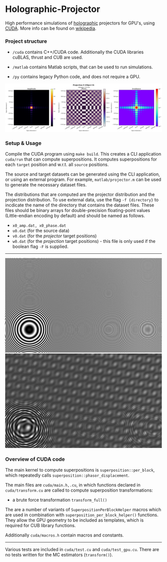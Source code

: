 # Holographic-Projector

High performance simulations of [holographic](https://en.wikipedia.org/wiki/Holography) projectors for GPU's, using [CUDA](https://docs.nvidia.com/cuda/).
More info can be found on [wikipedia](https://en.wikipedia.org/wiki/Wave_interference).

### Project structure

- `/cuda` contains C++/CUDA code. Additionally the CUDA libraries cuBLAS, thrust and CUB are used.

- `/matlab` contains Matlab scripts, that can be used to run simulations.

- `/py` contains legacy Python code, and does not require a GPU.

<img src='img_readme/True_MC.png' alt='Holographic Projection Example'>


### Setup & Usage

Compile the CUDA program using `make build`.
This creates a CLI application `cuda/run` that can compute superpositions. 
It computes superpositions for each `target` position and w.r.t. all `source` positions.

The source and target datasets can be generated using the CLI application, or using an external program.
For example, `matlab/projector.m` can be used to generate the necessary dataset files.

The distributions that are computed are the projector distribution and the projection distribution.
To use external data, use the flag `-f {directory}` to incdicate the name of the directory that contains the dataset files.
These files should be binary arrays for double-precision floating-point values (Little-endian encoding by default) and should be named as follows.
- `x0_amp.dat, x0_phase.dat`
- `u0.dat` (for the source data)
- `v0.dat` (for the _projector_ target positions)
- `w0.dat` (for the _projection_ target positions) - this file is only used if the boolean flag `-F` is supplied.

---



<img src='img_readme/1pt.png'>

<img src='img_readme/5pt.png'>





### Overview of CUDA code

The main kernel to compute superpositions is `superposition::per_block`, 
which repeatedly calls `superposition::phasor_displacement`.

The main files are `cuda/main.h,.cu`, in which functions declared in `cuda/transform.cu` are called to compute superposition transformations:

- a brute force transformation `transform_full()`

The are a number of variants of `SuperpositionPerBlockHelper` macros which are used in combination with `superposition_per_block_helper()` functions.
They allow the GPU geometry to be included as templates, which is required for CUB library functions.

Additionally `cuda/macros.h` contain macros and constants.

---

Various tests are included in `cuda/test.cu` and `cuda/test_gpu.cu`. 
There are no tests written for the MC estimators (`transform()`).


